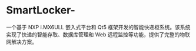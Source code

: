 # SmartLocker-
一个基于 NXP i.MX6ULL 嵌入式平台和 Qt5 框架开发的智能快递柜系统。该系统实现了快递的智能存取、数据库管理和 Web 远程监控等功能，提供了完整的物联网解决方案。
